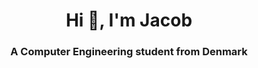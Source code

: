 <h1 align="center">Hi 👋, I'm Jacob</h1>
<h3 align="center">A Computer Engineering student from Denmark</h3>

